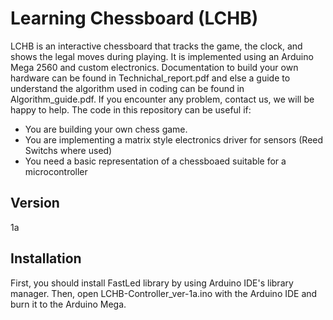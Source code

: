 Learning Chessboard (LCHB)
===========================

LCHB is an interactive chessboard that tracks the game, the clock, and shows the legal moves during playing. It is implemented using an Arduino Mega 2560 and custom electronics. Documentation to build your own hardware can be found in Technichal_report.pdf and else a guide to understand the algorithm used in coding can be found in Algorithm_guide.pdf. If you encounter any problem, contact us, we will be happy to help.
The code in this repository can be useful if:

  - You are building your own chess game.
  - You are implementing a matrix style electronics driver for sensors (Reed Switchs where used)
  - You need a basic representation of a chessboaed suitable for a microcontroller

Version
---------
1a

Installation
--------------
First, you should install FastLed library by using Arduino IDE's library manager. Then, open LCHB-Controller_ver-1a.ino with the Arduino IDE and burn it to the Arduino Mega.


    